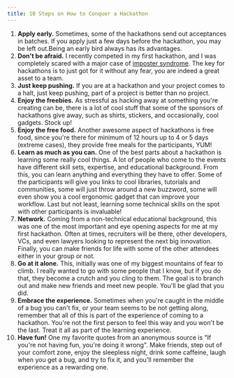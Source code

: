 ```yaml
---
title: 10 Steps on How to Conquer a Hackathon 
---
```

1.  **Apply early.** Sometimes, some of the hackathons send out acceptances in batches. If you apply just a few days before the hackathon, you may be left out.Being an early bird always has its advantages.
2.  **Don't be afraid.** I recently competed in my first hackathon, and I was completely scared with a major case of <a href='https://guide.freecodecamp.org/working-in-tech/imposter-syndrome/' target='_blank' rel='nofollow'>imposter syndrome</a>. The key for hackathons is to just got for it without any fear, you are indeed a great asset to a team.
3.  **Just keep pushing.** If you are at a hackathon and your project comes to a halt, just keep pushing, part of a project is better than no project.
4.  **Enjoy the freebies.** As stressful as hacking away at something you're creating can be, there is a lot of cool stuff that some of the sponsors of hackathons give away, such as shirts, stickers, and occasionally, cool gadgets. Stock up!
5.  **Enjoy the free food.** Another awesome aspect of hackathons is free food, since you're there for minimum of 12 hours up to 4 or 5 days (extreme cases), they provide free meals for the participants, YUM!
6.  **Learn as much as you can.** One of the best parts about a hackathon is learning some really cool things. A lot of people who come to the events have different skill sets, expertise, and educational background. From this, you can learn anything and everything they have to offer. Some of the participants will give you links to cool libraries, tutorials and communities, some will just throw around a new buzzword, some will even show you a cool ergonomic gadget that can improve your workflow. Last but not least, learning some technical skills on the spot with other participants is invaluable!
7.  **Network.** Coming from a non-technical educational background, this was one of the most important and eye opening aspects for me at my first hackathon. Often at times, recruiters will be there, other developers, VCs, and even lawyers looking to represent the next big innovation. Finally, you can make friends for life with some of the other attendees either in your group or not.
8.  **Go at it alone.** This, initially was one of my biggest mountains of fear to climb. I really wanted to go with some people that I know, but if you do that, they become a crutch and you cling to them. The goal is to branch out and make new friends and meet new people. You'll be glad that you did.
9.  **Embrace the experience.** Sometimes when you're caught in the middle of a bug you can't fix, or your team seems to be not getting along, remember that all of this is part of the experience of coming to a hackathon. You're not the first person to feel this way and you won't be the last. Treat it all as part of the learning experience.
10.  **Have fun!** One my favorite quotes from an anonymous source is "If you're not having fun, you're doing it wrong". Make friends, step out of your comfort zone, enjoy the sleepless night, drink some caffeine, laugh when you get a bug, and try to fix it, and you'll remember the experience as a rewarding one.
